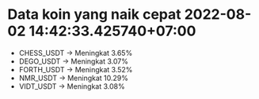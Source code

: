 # Data koin yang naik cepat 2022-08-02 14:42:33.425740+07:00

* CHESS_USDT -> Meningkat 3.65%
* DEGO_USDT -> Meningkat 3.07%
* FORTH_USDT -> Meningkat 3.52%
* NMR_USDT -> Meningkat 10.29%
* VIDT_USDT -> Meningkat 3.08%
